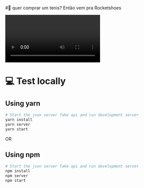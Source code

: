 #🍳 quer comprar um tenis? Então vem pra Rocketshoes

![Dtmoney](captures/preview.mp4)

# 💻 Test locally

## Using yarn
```sh
# Start the json server fake api and run development server
yarn install
yarn server
yarn start
```
OR

## Using npm
```sh
# Start the json server fake api and run development server
npm install
npm server
npm start
```


